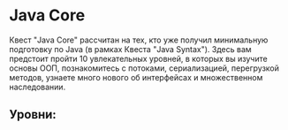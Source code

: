 # Java Core
Квест "Java Core" рассчитан на тех, кто уже получил минимальную подготовку по Java (в рамках Квеста "Java Syntax"). Здесь вам предстоит пройти 10 увлекательных уровней, в которых вы изучите основы ООП, познакомитесь с потоками, сериализацией, перегрузкой методов, узнаете много нового об интерфейсах и множественном наследовании.

## Уровни: